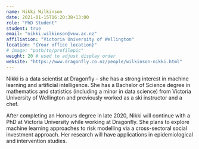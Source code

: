```yaml
---
name: Nikki Wilkinson
date: 2021-01-15T16:20:38+13:00
role: "PhD Student"
student: true
email: "nikki.wilkinson@vuw.ac.nz"
affiliation: "Victoria University of Wellington"
location: "{Your office location}"
# image: "path/to/profilepic"
weight: 20 # used to adjust display order
website: "https://www.dragonfly.co.nz/people/wilkinson-nikki.html"
---
```


Nikki is a data scientist at Dragonfly – she has a strong interest in machine learning and artificial intelligence.
She has a Bachelor of Science degree in mathematics and statistics (including a minor in data science) from Victoria University of Wellington and previously worked as a ski instructor and a chef.

After completing an Honours degree in late 2020, Nikki will continue with a PhD at Victoria University while working at Dragonfly. She plans to explore machine learning approaches to risk modelling via a cross-sectoral social investment approach. Her research will have applications in epidemiological and intervention studies.
